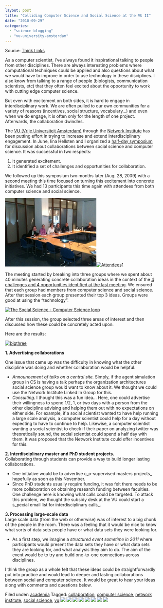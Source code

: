 ```yaml
---
layout: post
title: "Colliding Computer Science and Social Science at the VU II"
date: "2010-09-29"
categories: 
  - "science-blogging"
  - "vu-university-amsterdam"
---
```


Source: [Think Links](\"http://thinklinks.wordpress.com/feed/\")

As a computer scientist, I’ve always found it inspirational talking to people from other disciplines. There are always interesting problems where computational techniques could be applied and also questions about what we would have to improve in order to use technology in these disciplines. I also know from talking to a range of people (biologists, communication scientists, etc) that they often feel excited about the opportunity to work with cutting edge computer science.

But even with excitement on both sides, it is hard to engage in interdisciplinary work. We are often pulled to our own communities for a variety of reasons (incentives, social structure, vocabulary…) and even when we do engage, it is often only for the length of one project. Afterwards, the collaboration dwindles.

The [VU (Vrije Universiteit Amsterdam)](http://thinklinks.wordpress.com/http//www.vu.nl) through the [Network Institute](http://www.networkinstitute.eu/) has been putting effort in trying to increase and extend interdisciplinary engagement. In June, Iina Hellsten and I organized a [half-day symposium](http://thinklinks.wordpress.com/2010/07/01/colliding-computer-social-sciences-at-the-vu/) for discussion about collaborations between social science and computer science. It was successful in two respects:

1. It generated excitement.
2. It identified a set of challenges and opportunities for collaboration.

We followed up this symposium two months later (Aug. 28, 2009) with a second meeting this time focused on turning this excitement into concrete initiatives. We had 13 participants this time again with attendees from both computer science and social science.

[![](images/photo-3.jpg "photo 2")![](http://thinklinks.files.wordpress.com/2010/09/photo-3.jpg?w=300&h=225 "Attendees1")](http://thinklinks.files.wordpress.com/2010/09/photo-2.jpg)

The meeting started by breaking into three groups where we spent about 40 minutes generating concrete collaboration ideas in the context of the [4 challenges and 4 opportunities identified at the last meeting](http://thinklinks.wordpress.com/2010/07/01/colliding-computer-social-sciences-at-the-vu/). We ensured that each group had members from computer science and social science. After that session each group presented their top 3 ideas. Groups were good at using the “technology”:

[![](http://thinklinks.files.wordpress.com/2010/09/sheet.jpg?w=614&h=461 "The Social Science - Computer Science loop")](http://thinklinks.files.wordpress.com/2010/09/sheet.jpg)

After this session, the group selected three areas of interest and then discussed how these could be concretely acted upon.

Here are the results:

[![](http://thinklinks.files.wordpress.com/2010/09/bigthree.jpg?w=461&h=614 "bigthree")](http://thinklinks.files.wordpress.com/2010/09/bigthree.jpg)

**1\. Advertising collaborations**

One issue that came up was the difficulty in knowing what the other discipline was doing and whether collaboration would be helpful.

- _Announcement of talks on a central site._ Simply, if the agent simulation group in CS is having a talk perhaps the organization architectures social science group would want to know about it. We thought we could use the Network Institute Linked In Group for this.
- _Consulting._ I thought this was a fun idea… Here, one could advertise their willingness to spend 1/2, 1, or two days with a person from the other discipline advising and helping them out with no expectations on either side. For example, if a social scientist wanted to have help running a large scale analysis, a computer scientist could help for a day without expecting to have to continue to help. Likewise, a computer scientist wanting a social scientist to check if their paper on analyzing twitter was theoretically sound, the social scientist could spend a half day with them. It was proposed that the Network Institute could offer incentives for this.

**2\. Interdisciplinary master and PhD student projects.**  
Collaborating through students can provide a way to build longer lasting collaborations.

- One initiative would be to advertise c_o-supervised masters projects_ hopefully as soon as this November.
- Since PhD students usually require funding, it was felt there needs to be more collaboration on obtaining research funding between faculties. One challenge here is knowing what calls could be targeted. To attack this problem, we thought the subsidy desk at the VU could start a s_pecial email list for interdisciplinary calls_.

**3\. Processing large-scale data**  
Large scale data (from the web or otherwise) was of interest to a big chunk of the people in the room. There was a feeling that it would be nice to know what sorts of data sets people have or what data sets they were looking for.

- As a first step, we imagine a _structured event sometime in 2011_ where participants would present the data sets they have or what data sets they are looking for, and what analysis they aim to do. The aim of the event would be to try and build one-to-one connections across disciplines.

I think the group as a whole felt that these ideas could be straightforwardly put into practice and would lead to deeper and lasting collaborations between social and computer science. It would be great to hear your ideas along with comments and questions below.

  
Filed under: [academia](http://thinklinks.wordpress.com/category/academia/) Tagged: [collaboration](http://thinklinks.wordpress.com/tag/collaboration/), [computer science](http://thinklinks.wordpress.com/tag/computer-science/), [network institute](http://thinklinks.wordpress.com/tag/network-institute/), [social science](http://thinklinks.wordpress.com/tag/social-science/), [vu](http://thinklinks.wordpress.com/tag/vu/) [![](http://feeds.wordpress.com/1.0/comments/thinklinks.wordpress.com/234/)](http://feeds.wordpress.com/1.0/gocomments/thinklinks.wordpress.com/234/) [![](http://feeds.wordpress.com/1.0/delicious/thinklinks.wordpress.com/234/)](http://feeds.wordpress.com/1.0/godelicious/thinklinks.wordpress.com/234/) [![](http://feeds.wordpress.com/1.0/facebook/thinklinks.wordpress.com/234/)](http://feeds.wordpress.com/1.0/gofacebook/thinklinks.wordpress.com/234/) [![](http://feeds.wordpress.com/1.0/twitter/thinklinks.wordpress.com/234/)](http://feeds.wordpress.com/1.0/gotwitter/thinklinks.wordpress.com/234/) [![](http://feeds.wordpress.com/1.0/stumble/thinklinks.wordpress.com/234/)](http://feeds.wordpress.com/1.0/gostumble/thinklinks.wordpress.com/234/) [![](http://feeds.wordpress.com/1.0/digg/thinklinks.wordpress.com/234/)](http://feeds.wordpress.com/1.0/godigg/thinklinks.wordpress.com/234/) [![](http://feeds.wordpress.com/1.0/reddit/thinklinks.wordpress.com/234/)](http://feeds.wordpress.com/1.0/goreddit/thinklinks.wordpress.com/234/) ![](http://stats.wordpress.com/b.gif?host=thinklinks.wordpress.com&blog=5274753&post=234&subd=thinklinks&ref=&feed=1)
